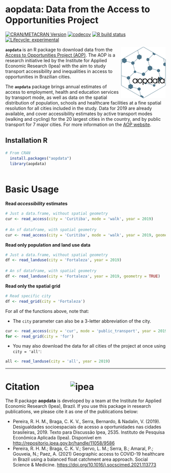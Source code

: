 # aopdata: Data from the Access to Opportunities Project
<!-- badges: start -->
[![CRAN/METACRAN Version](https://www.r-pkg.org/badges/version/aopdata)](https://CRAN.R-project.org/package=aopdata)
[![codecov](https://codecov.io/gh/ipeaGIT/aopdata/branch/main/graph/badge.svg?token=UQZLSRZ02E)](https://codecov.io/gh/ipeaGIT/aopdata)
[![R build status](https://github.com/ipeaGIT/aopdata/workflows/R-CMD-check/badge.svg)](https://github.com/ipeaGIT/aopdata/actions)
[![Lifecycle: experimental](https://img.shields.io/badge/lifecycle-experimental-orange.svg)](https://www.tidyverse.org/lifecycle/#experimental) 


<!-- badges: end -->

<img align="right" src="https://github.com/ipeaGIT/aopdata/blob/main/r-package/man/figures/logo.png?raw=true" alt="logo" width="140"> 

**`aopdata`** is an R package to download data from the [Access to Opportunities Project (AOP)](https://www.ipea.gov.br/acessooportunidades/en/). The AOP is a research initiative led by the Institute for Applied Economic Research (Ipea) with the aim to study transport accessibility and inequalities in access to opportunities in Brazilian cities. 

The **`aopdata`** package brings annual estimates of access to employment, health and education services by transport mode, as well as data on the spatial distribution of population, schools and healthcare facilities at a fine spatial resolution for all cities included in the study. Data for 2019 are already available, and cover accessibility estimates by active transport modes (walking and cycling) for the 20 largest cities in the country, and by public transport for 7 major cities. For more information on the [AOP website](https://www.ipea.gov.br/acessooportunidades/en/).



## Installation R

```R
# From CRAN
  install.packages("aopdata")
  library(aopdata)
  
```

# Basic Usage

**Read *accessibility* estimates**
```R
# Just a data.frame, without spatial geometry
cur <- read_access(city = 'Curitiba', mode = 'walk', year = 2019)

# An sf dataframe, with spatial geometry
cur <- read_access(city = 'Curitiba', mode = 'walk', year = 2019, geometry = TRUE)

```
**Read only population and land use data**
```R
# Just a data.frame, without spatial geometry
df <- read_landuse(city = 'Fortaleza', year = 2019)

# An sf dataframe, with spatial geometry
df <- read_landuse(city = 'Fortaleza', year = 2019, geometry = TRUE)

```

**Read only the spatial grid**
```R
# Read specific city
df <- read_grid(city = 'Fortaleza')
```

For all of the functions above, note that:

- The `city` parameter can also be a 3-letter abbreviation of the city.
```R
cur <- read_access(city = 'cur', mode = 'public_transport', year = 2019)
for <- read_grid(city = 'for')
```
- You may also download the data for all cities of the project at once using `city = 'all'`:
```R
all <- read_landuse(city = 'all', year = 2019)
```

-----

# Citation <img align="right" src="https://github.com/ipeaGIT/aopdata/blob/main/r-package/man/figures/ipea_logo.png?raw=true" alt="ipea" width="300">

The R package **aopdata** is developed by a team at the Institute for Applied Economic Research (Ipea), Brazil. If you use this package in research publications, we please cite it as one of the publications below:

* Pereira, R. H. M., Braga, C. K. V., Serra, Bernardo, & Nadalin, V. (2019). Desigualdades socioespaciais de acesso a oportunidades nas cidades brasileiras, 2019. Texto para Discussão Ipea, 2535. Instituto de Pesquisa Econômica Aplicada (Ipea). Disponível em http://repositorio.ipea.gov.br/handle/11058/9586
* Pereira, R. H. M.; Braga, C. K. V.; Servo, L. M.; Serra, B.; Amaral, P.; Gouveia, N.; Paez, A. (2021) Geographic access to COVID-19 healthcare in Brazil using a balanced float catchment area approach. Social Science & Medicine. https://doi.org/10.1016/j.socscimed.2021.113773

